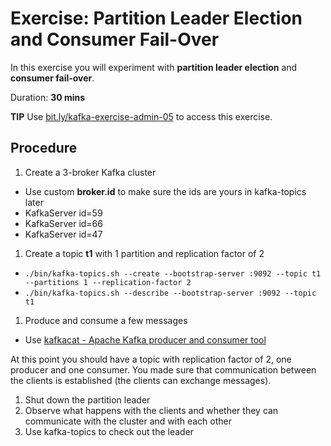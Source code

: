 # Exercise: Partition Leader Election and Consumer Fail-Over

In this exercise you will experiment with **partition leader election** and **consumer fail-over**.

Duration: **30 mins**

**TIP** Use [bit.ly/kafka-exercise-admin-05](https://bit.ly/kafka-exercise-admin-05) to access this exercise.

## Procedure

1. Create a 3-broker Kafka cluster
  * Use custom **broker.id** to make sure the ids are yours in kafka-topics later
  * KafkaServer id=59
  * KafkaServer id=66
  * KafkaServer id=47
1. Create a topic **t1** with 1 partition and replication factor of 2
  * `./bin/kafka-topics.sh --create --bootstrap-server :9092 --topic t1 --partitions 1 --replication-factor 2`
  * `./bin/kafka-topics.sh --describe --bootstrap-server :9092 --topic t1`
1. Produce and consume a few messages
  * Use [kafkacat - Apache Kafka producer and consumer tool](https://github.com/edenhill/kafkacat)

At this point you should have a topic with replication factor of 2, one producer and one consumer. You made sure that communication between the clients is established (the clients can exchange messages).

1. Shut down the partition leader
1. Observe what happens with the clients and whether they can communicate with the cluster and with each other
1. Use kafka-topics to check out the leader
